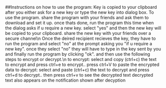 ##Instructions on how to use the program:
Key is copied to your clipboard after you either ask for a new key or type the new key into dialog box.
To use the program. share the program with your friends and ask them to download and set it up. once thats done, run the program
this time when the dialog asks if u require a new key. select "yes" and then the new key will be copied to your clipboard.
share the new key with your friends over a secure channel\n
Once the deired recipient recieves the key, they have to run the program and select "no" at the prompt asking you "if u require a new key".
once they select "no" they will have to type in the key sent by you and finally run the program by clicking "ok".
 and then use the following steps to encrypt or decrypt.\n
to encrypt: select and copy (ctrl+c) the text to encrypt and press ctrl+e to encrypt.. press ctrl+V to paste the encrypted data
to decrypt: select and paste (ctrl+c) the text to decrypt and press ctrl+d to decrypt.. then press ctrl+v to see the decrypted text
decrypted text also appears on the notification shown after decyption